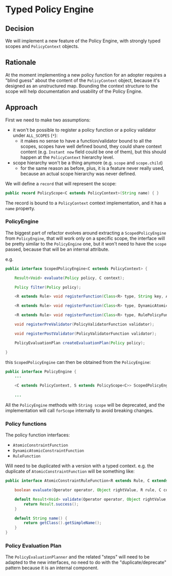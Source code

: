 # Typed Policy Engine

## Decision

We will implement a new feature of the Policy Engine, with strongly typed scopes and `PolicyContext` objects.

## Rationale

At the moment implementing a new policy function for an adopter requires a "blind guess" about the content of the `PolicyContext`
object, because it's designed as an unstructured map. 
Bounding the context structure to the scope will help documentation and usability of the Policy Engine. 

## Approach

First we need to make two assumptions:
- it won't be possible to register a policy function or a policy validator under `ALL_SCOPES` (`*`):
    - it makes no sense to have a function/validator bound to all the scopes, scopes have well defined bound, they could
      share context content (e.g. `Instant now` field could be one of them), but this should happen at the `PolicyContext`
      hierarchy level.
- scope hierarchy won't be a thing anymore (e.g. `scope` and `scope.child`)
  - for the same reason as before, plus, it is a feature never really used, because an actual scope hierarchy was never 
    defined.

We will define a `record` that will represent the scope:
```java
public record PolicyScope<C extends PolicyContext>(String name) { }
```
The record is bound to a `PolicyContext` context implementation, and it has a `name` property.

### PolicyEngine

The biggest part of refactor evolves around extracting a `ScopedPolicyEngine` from `PolicyEngine`, that will work only on a specific
scope, the interface will be pretty similar to the `PolicyEngine` one, but it won't need to have the `scope` passed, because
that will be an internal attribute.

e.g.
```java
public interface ScopedPolicyEngine<C extends PolicyContext> {

    Result<Void> evaluate(Policy policy, C context);

    Policy filter(Policy policy);

    <R extends Rule> void registerFunction(Class<R> type, String key, AtomicConstraintRuleFunction<R, C> function);

    <R extends Rule> void registerFunction(Class<R> type, DynamicAtomicConstraintRuleFunction<R, C> function);

    <R extends Rule> void registerFunction(Class<R> type, RulePolicyFunction<R, C> function);

    void registerPreValidator(PolicyValidatorFunction validator);

    void registerPostValidator(PolicyValidatorFunction validator);

    PolicyEvaluationPlan createEvaluationPlan(Policy policy);

}
```

this `ScopedPolicyEngine` can then be obtained from the `PolicyEngine`:
```java
public interface PolicyEngine {
    ...

    <C extends PolicyContext, S extends PolicyScope<C>> ScopedPolicyEngine<C> forScope(S scope);
    
    ...
```

All the `PolicyEngine` methods with `String scope` will be deprecated, and the implementation will call `forScope` internally
to avoid breaking changes.

### Policy functions

The policy function interfaces: 
- `AtomicConstraintFunction`
- `DynamicAtomicConstraintFunction`
- `RuleFunction`

Will need to be duplicated with a version with a typed context.
e.g. the duplicate of `AtomicConstraintFunction` will be something like: 
```java
public interface AtomicConstraintRuleFunction<R extends Rule, C extends PolicyContext> {

    boolean evaluate(Operator operator, Object rightValue, R rule, C context);

    default Result<Void> validate(Operator operator, Object rightValue, R rule) {
        return Result.success();
    }

    default String name() {
        return getClass().getSimpleName();
    }
}
```

### Policy Evaluation Plan

The `PolicyEvaluationPlanner` and the related "steps" will need to be adapted to the new interfaces, no need to do with
the "duplicate/deprecate" pattern because it is an internal component.
